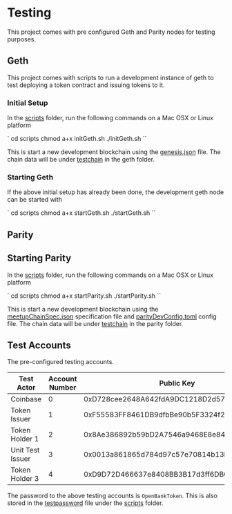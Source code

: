 # Testing

This project comes with pre configured Geth and Parity nodes for testing purposes.

## Geth

This project comes with scripts to run a development instance of geth to test deploying a token contract and issuing tokens to it.

### Initial Setup

In the [scripts](./scripts) folder, run the following commands on a Mac OSX or Linux platform

`
cd scripts
chmod a+x initGeth.sh
./initGeth.sh
``

This is start a new development blockchain using the [genesis.json](./scripts/genesis.json) file. The chain data will be under [testchain](./testchain) in the geth folder.

### Starting Geth

If the above initial setup has already been done, the development geth node can be started with

`
cd scripts
chmod a+x startGeth.sh
./startGeth.sh
``

## Parity

## Starting Parity

In the [scripts](./scripts) folder, run the following commands on a Mac OSX or Linux platform

`
cd scripts
chmod a+x startParity.sh
./startParity.sh
``

This is start a new development blockchain using the [meetupChainSpec.json](./scripts/meetupChainSpec.json) specification file and [parityDevConfig.toml](./scripts/parityDevConfig.toml) config file. The chain data will be under [testchain](./testchain) in the parity folder.

## Test Accounts

The pre-configured testing accounts.

| Test Actor | Account Number | Public Key | Private Key | Key File |
| --- | --- | --- |  --- | --- |
| Coinbase | 0 | 0xD728cee2648A642fdA9DC1218D2d5746848400Ba | bb7dae2fd6c1023a1d108b91e8b4069c767902e5ecceb020f190bb3cb438f947 | [file](./testchain/keystore/UTC--2017-10-08T13-27-47.615766567Z--d728cee2648a642fda9dc1218d2d5746848400ba) |
| Token Issuer | 1 | 0xF55583FF8461DB9dfbBe90b5F3324f2A290c3356 | fa643e0ded9fd96209545b6cc9230376627012d8fb01cfa8d338b8a3aa4aeaaf | [file](./testchain/keystore/UTC--2017-10-08T13-30-44.023970086Z--f55583ff8461db9dfbbe90b5f3324f2a290c3356) |
| Token Holder 1 | 2 | 0x8Ae386892b59bD2A7546a9468E8e847D61955991 | 26a1887e3a3ee4e632394256f4da44a2d364db682398fc2c3f8176ef2dacebda | [file](./testchain/keystore/UTC--2017-10-08T13-31-20.622920884Z--8ae386892b59bd2a7546a9468e8e847d61955991) |
| Unit Test Issuer | 3 | 0x0013a861865d784d97c57e70814b13ba94713d4e | 146b37e6a2eb2b3593bd5d5da7c71232fc9548a150cd2507d322f8e0c0cdd2f5 | [file](./testchain/keystore/UTC--2017-10-14T11-18-07.913804398Z--0013a861865d784d97c57e70814b13ba94713d4e) |
| Token Holder 3 | 4 | 0xD9D72D466637e8408BB3B17d3ff6DB02e8BeBf27 | 25f77bc6483be54b2efc748c511f3955534b4366563bfef7e8e4c8382a7ccd29 | [file](./testchain/keystore/UTC--2017-10-17T11-57-34.143684261Z--d9d72d466637e8408bb3b17d3ff6db02e8bebf27) |

The password to the above testing accounts is `OpenBankToken`. This is also stored in the [testpassword](./scripts/testpassword) file under the [scripts](./scripts) folder.
